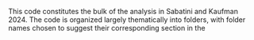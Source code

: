 This code constitutes the bulk of the analysis in Sabatini and Kaufman 2024. The code is organized largely thematically into folders, with folder names chosen to suggest their corresponding section in the 
